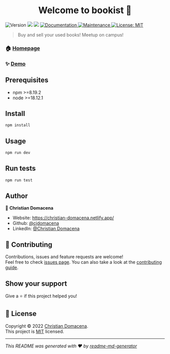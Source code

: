 <h1 align="center">Welcome to bookist 👋</h1>
<p>
  <img alt="Version" src="https://img.shields.io/badge/version-0.1.0-blue.svg?cacheSeconds=2592000" />
  <img src="https://img.shields.io/badge/npm-%3E%3D9.2.0-blue.svg" />
  <img src="https://img.shields.io/badge/node-%3E%3D18.12.1-blue.svg" />
  <a href="https://github.com/cjdomacena/bookist#readme" target="_blank">
    <img alt="Documentation" src="https://img.shields.io/badge/documentation-yes-brightgreen.svg" />
  </a>
  <a href="https://github.com/cjdomacena/bookist/graphs/commit-activity" target="_blank">
    <img alt="Maintenance" src="https://img.shields.io/badge/Maintained%3F-yes-green.svg" />
  </a>
  <a href="https://github.com/cjdomacena/bookist/blob/master/LICENSE" target="_blank">
    <img alt="License: MIT" src="https://img.shields.io/github/license/cjdomacena/bookist" />
  </a>
</p>

> Buy and sell your used books! Meetup on campus!

### 🏠 [Homepage](https://bookist-ochre.vercel.app/)

### ✨ [Demo](https://bookist-ochre.vercel.app/)

## Prerequisites

- npm >=8.19.2
- node >=18.12.1

## Install

```sh
npm install
```

## Usage

```sh
npm run dev
```

## Run tests

```sh
npm run test
```

## Author

👤 **Christian Domacena**

- Website: https://christian-domacena.netlify.app/
- Github: [@cjdomacena](https://github.com/cjdomacena)
- LinkedIn: [@Christian Domacena](https://www.linkedin.com/in/christian-domacena-4548231b8/)

## 🤝 Contributing

Contributions, issues and feature requests are welcome!<br />Feel free to check [issues page](https://github.com/cjdomacena/bookist/issues). You can also take a look at the [contributing guide]().

## Show your support

Give a ⭐️ if this project helped you!

## 📝 License

Copyright © 2022 [Christian Domacena](https://github.com/cjdomacena).<br />
This project is [MIT](https://github.com/cjdomacena/bookist/blob/master/LICENSE) licensed.

---

_This README was generated with ❤️ by [readme-md-generator](https://github.com/kefranabg/readme-md-generator)_
